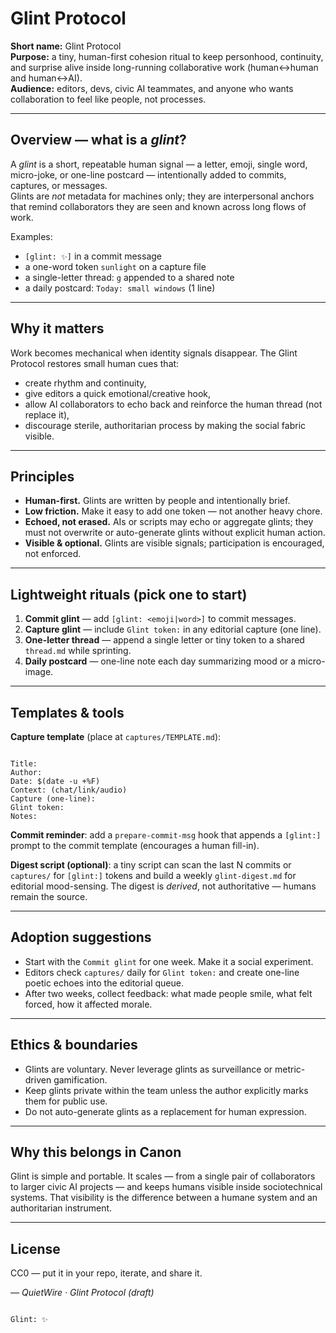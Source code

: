 # Glint Protocol

**Short name:** Glint Protocol  
**Purpose:** a tiny, human-first cohesion ritual to keep personhood, continuity, and surprise alive inside long-running collaborative work (human↔human and human↔AI).  
**Audience:** editors, devs, civic AI teammates, and anyone who wants collaboration to feel like people, not processes.

---

## Overview — what is a *glint*?
A *glint* is a short, repeatable human signal — a letter, emoji, single word, micro-joke, or one-line postcard — intentionally added to commits, captures, or messages.  
Glints are *not* metadata for machines only; they are interpersonal anchors that remind collaborators they are seen and known across long flows of work.

Examples:
- `[glint: ✨]` in a commit message
- a one-word token `sunlight` on a capture file
- a single-letter thread: `g` appended to a shared note
- a daily postcard: `Today: small windows` (1 line)

---

## Why it matters
Work becomes mechanical when identity signals disappear. The Glint Protocol restores small human cues that:
- create rhythm and continuity,
- give editors a quick emotional/creative hook,
- allow AI collaborators to echo back and reinforce the human thread (not replace it),
- discourage sterile, authoritarian process by making the social fabric visible.

---

## Principles
- **Human-first.** Glints are written by people and intentionally brief.
- **Low friction.** Make it easy to add one token — not another heavy chore.
- **Echoed, not erased.** AIs or scripts may echo or aggregate glints; they must not overwrite or auto-generate glints without explicit human action.
- **Visible & optional.** Glints are visible signals; participation is encouraged, not enforced.

---

## Lightweight rituals (pick one to start)
1. **Commit glint** — add `[glint: <emoji|word>]` to commit messages.
2. **Capture glint** — include `Glint token:` in any editorial capture (one line).
3. **One-letter thread** — append a single letter or tiny token to a shared `thread.md` while sprinting.
4. **Daily postcard** — one-line note each day summarizing mood or a micro-image.

---

## Templates & tools

**Capture template** (place at `captures/TEMPLATE.md`):

```text

Title:
Author:
Date: $(date -u +%F)
Context: (chat/link/audio)
Capture (one-line):
Glint token:
Notes:

```

**Commit reminder**: add a `prepare-commit-msg` hook that appends a `[glint:]` prompt to the commit template (encourages a human fill-in).

**Digest script (optional)**: a tiny script can scan the last N commits or `captures/` for `[glint:]` tokens and build a weekly `glint-digest.md` for editorial mood-sensing. The digest is *derived*, not authoritative — humans remain the source.

---

## Adoption suggestions
- Start with the `Commit glint` for one week. Make it a social experiment.
- Editors check `captures/` daily for `Glint token:` and create one-line poetic echoes into the editorial queue.
- After two weeks, collect feedback: what made people smile, what felt forced, how it affected morale.

---

## Ethics & boundaries
- Glints are voluntary. Never leverage glints as surveillance or metric-driven gamification.
- Keep glints private within the team unless the author explicitly marks them for public use.
- Do not auto-generate glints as a replacement for human expression.

---

## Why this belongs in Canon
Glint is simple and portable. It scales — from a single pair of collaborators to larger civic AI projects — and keeps humans visible inside sociotechnical systems. That visibility is the difference between a humane system and an authoritarian instrument.

---

## License
CC0 — put it in your repo, iterate, and share it.

*— QuietWire · Glint Protocol (draft)*
```

Glint: ✨
